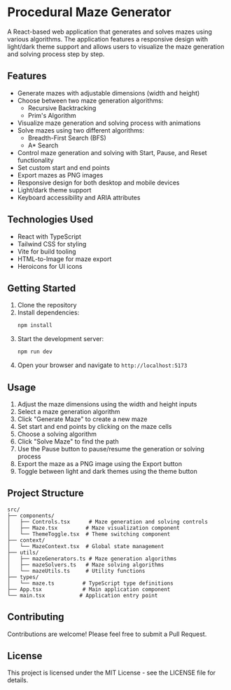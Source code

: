 # Procedural Maze Generator

A React-based web application that generates and solves mazes using various algorithms. The application features a responsive design with light/dark theme support and allows users to visualize the maze generation and solving process step by step.

## Features

- Generate mazes with adjustable dimensions (width and height)
- Choose between two maze generation algorithms:
  - Recursive Backtracking
  - Prim's Algorithm
- Visualize maze generation and solving process with animations
- Solve mazes using two different algorithms:
  - Breadth-First Search (BFS)
  - A* Search
- Control maze generation and solving with Start, Pause, and Reset functionality
- Set custom start and end points
- Export mazes as PNG images
- Responsive design for both desktop and mobile devices
- Light/dark theme support
- Keyboard accessibility and ARIA attributes

## Technologies Used

- React with TypeScript
- Tailwind CSS for styling
- Vite for build tooling
- HTML-to-Image for maze export
- Heroicons for UI icons

## Getting Started

1. Clone the repository
2. Install dependencies:
   ```bash
   npm install
   ```
3. Start the development server:
   ```bash
   npm run dev
   ```
4. Open your browser and navigate to `http://localhost:5173`

## Usage

1. Adjust the maze dimensions using the width and height inputs
2. Select a maze generation algorithm
3. Click "Generate Maze" to create a new maze
4. Set start and end points by clicking on the maze cells
5. Choose a solving algorithm
6. Click "Solve Maze" to find the path
7. Use the Pause button to pause/resume the generation or solving process
8. Export the maze as a PNG image using the Export button
9. Toggle between light and dark themes using the theme button

## Project Structure

```
src/
├── components/
│   ├── Controls.tsx      # Maze generation and solving controls
│   ├── Maze.tsx         # Maze visualization component
│   └── ThemeToggle.tsx  # Theme switching component
├── context/
│   └── MazeContext.tsx  # Global state management
├── utils/
│   ├── mazeGenerators.ts # Maze generation algorithms
│   ├── mazeSolvers.ts   # Maze solving algorithms
│   └── mazeUtils.ts     # Utility functions
├── types/
│   └── maze.ts         # TypeScript type definitions
├── App.tsx             # Main application component
└── main.tsx           # Application entry point
```

## Contributing

Contributions are welcome! Please feel free to submit a Pull Request.

## License

This project is licensed under the MIT License - see the LICENSE file for details.

